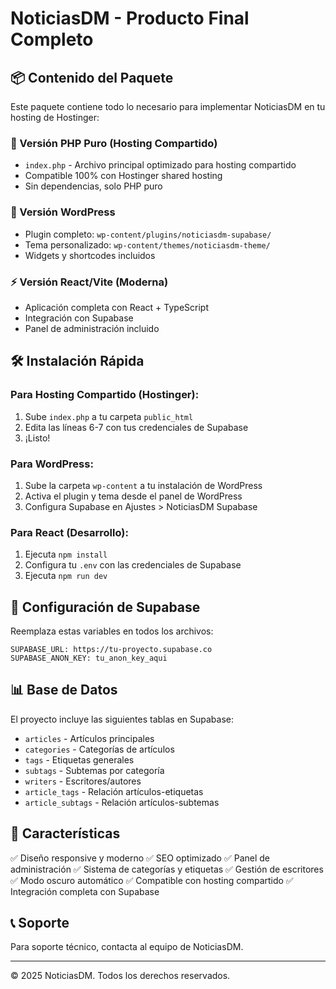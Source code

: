 # NoticiasDM - Producto Final Completo

## 📦 Contenido del Paquete

Este paquete contiene todo lo necesario para implementar NoticiasDM en tu hosting de Hostinger:

### 🚀 Versión PHP Puro (Hosting Compartido)
- `index.php` - Archivo principal optimizado para hosting compartido
- Compatible 100% con Hostinger shared hosting
- Sin dependencias, solo PHP puro

### 🎨 Versión WordPress
- Plugin completo: `wp-content/plugins/noticiasdm-supabase/`
- Tema personalizado: `wp-content/themes/noticiasdm-theme/`
- Widgets y shortcodes incluidos

### ⚡ Versión React/Vite (Moderna)
- Aplicación completa con React + TypeScript
- Integración con Supabase
- Panel de administración incluido

## 🛠️ Instalación Rápida

### Para Hosting Compartido (Hostinger):
1. Sube `index.php` a tu carpeta `public_html`
2. Edita las líneas 6-7 con tus credenciales de Supabase
3. ¡Listo!

### Para WordPress:
1. Sube la carpeta `wp-content` a tu instalación de WordPress
2. Activa el plugin y tema desde el panel de WordPress
3. Configura Supabase en Ajustes > NoticiasDM Supabase

### Para React (Desarrollo):
1. Ejecuta `npm install`
2. Configura tu `.env` con las credenciales de Supabase
3. Ejecuta `npm run dev`

## 🔧 Configuración de Supabase

Reemplaza estas variables en todos los archivos:
```
SUPABASE_URL: https://tu-proyecto.supabase.co
SUPABASE_ANON_KEY: tu_anon_key_aqui
```

## 📊 Base de Datos

El proyecto incluye las siguientes tablas en Supabase:
- `articles` - Artículos principales
- `categories` - Categorías de artículos  
- `tags` - Etiquetas generales
- `subtags` - Subtemas por categoría
- `writers` - Escritores/autores
- `article_tags` - Relación artículos-etiquetas
- `article_subtags` - Relación artículos-subtemas

## 🎯 Características

✅ Diseño responsive y moderno
✅ SEO optimizado
✅ Panel de administración
✅ Sistema de categorías y etiquetas
✅ Gestión de escritores
✅ Modo oscuro automático
✅ Compatible con hosting compartido
✅ Integración completa con Supabase

## 📞 Soporte

Para soporte técnico, contacta al equipo de NoticiasDM.

---
© 2025 NoticiasDM. Todos los derechos reservados.